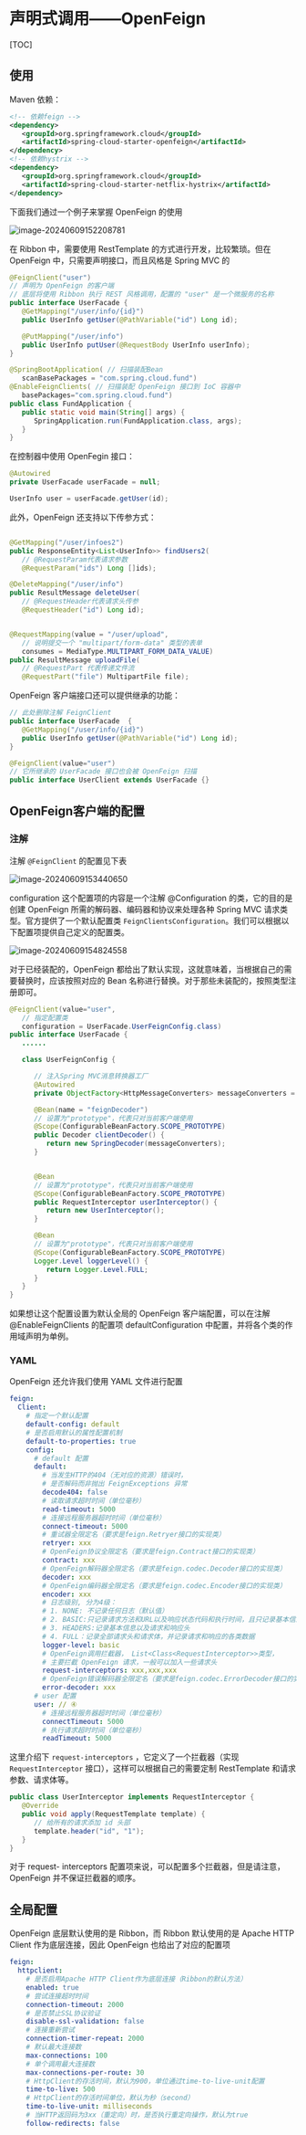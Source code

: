 # 声明式调用——OpenFeign

[TOC]

## 使用

Maven 依赖：

~~~xml
<!-- 依赖feign -->
<dependency>
   <groupId>org.springframework.cloud</groupId>
   <artifactId>spring-cloud-starter-openfeign</artifactId>
</dependency>
<!-- 依赖hystrix -->
<dependency>
   <groupId>org.springframework.cloud</groupId>
   <artifactId>spring-cloud-starter-netflix-hystrix</artifactId>
</dependency>
~~~

下面我们通过一个例子来掌握 OpenFeign 的使用

![image-20240609152208781](./assets/image-20240609152208781.png)

在 Ribbon 中，需要使用 RestTemplate 的方式进行开发，比较繁琐。但在 OpenFeign 中，只需要声明接口，而且风格是 Spring MVC 的

~~~java
@FeignClient("user") 
// 声明为 OpenFeign 的客户端
// 底层将使用 Ribbon 执行 REST 风格调用，配置的 "user" 是一个微服务的名称
public interface UserFacade {
   @GetMapping("/user/info/{id}")  
   public UserInfo getUser(@PathVariable("id") Long id);

   @PutMapping("/user/info")
   public UserInfo putUser(@RequestBody UserInfo userInfo);
}
~~~

~~~java
@SpringBootApplication( // 扫描装配Bean
   scanBasePackages = "com.spring.cloud.fund")
@EnableFeignClients( // 扫描装配 OpenFeign 接口到 IoC 容器中
   basePackages="com.spring.cloud.fund")
public class FundApplication {
   public static void main(String[] args) {
      SpringApplication.run(FundApplication.class, args);
   }
}
~~~

在控制器中使用 OpenFegin 接口：

~~~java
@Autowired
private UserFacade userFacade = null;

UserInfo user = userFacade.getUser(id);
~~~



此外，OpenFeign 还支持以下传参方式：

~~~java

@GetMapping("/user/infoes2")
public ResponseEntity<List<UserInfo>> findUsers2(
   // @RequestParam代表请求参数
   @RequestParam("ids") Long []ids);

@DeleteMapping("/user/info")
public ResultMessage deleteUser(
   // @RequestHeader代表请求头传参
   @RequestHeader("id") Long id);


@RequestMapping(value = "/user/upload",
   // 说明提交一个 "multipart/form-data" 类型的表单
   consumes = MediaType.MULTIPART_FORM_DATA_VALUE)
public ResultMessage uploadFile(
   // @RequestPart 代表传递文件流
   @RequestPart("file") MultipartFile file);
~~~



OpenFeign 客户端接口还可以提供继承的功能：

~~~java
// 此处删除注解 FeignClient
public interface UserFacade  {
   @GetMapping("/user/info/{id}")  
   public UserInfo getUser(@PathVariable("id") Long id);
}

@FeignClient(value="user")
// 它所继承的 UserFacade 接口也会被 OpenFeign 扫描
public interface UserClient extends UserFacade {}
~~~

## OpenFeign客户端的配置

### 注解

注解 `@FeignClient` 的配置见下表

![image-20240609153440650](./assets/image-20240609153440650.png)

configuration 这个配置项的内容是一个注解 @Configuration 的类，它的目的是创建 OpenFeign 所需的解码器、编码器和协议来处理各种 Spring MVC 请求类型。官方提供了一个默认配置类 `FeignClientsConfiguration`。我们可以根据以下配置项提供自己定义的配置类。

![image-20240609154824558](./assets/image-20240609154824558.png)

对于已经装配的，OpenFeign 都给出了默认实现，这就意味着，当根据自己的需要替换时，应该按照对应的 Bean 名称进行替换。对于那些未装配的，按照类型注册即可。

~~~java
@FeignClient(value="user", 
   // 指定配置类
   configuration = UserFacade.UserFeignConfig.class)
public interface UserFacade {
   ...... 

   class UserFeignConfig {

      // 注入Spring MVC消息转换器工厂
      @Autowired
      private ObjectFactory<HttpMessageConverters> messageConverters = null;

      @Bean(name = "feignDecoder")
      // 设置为"prototype"，代表只对当前客户端使用
      @Scope(ConfigurableBeanFactory.SCOPE_PROTOTYPE)
      public Decoder clientDecoder() {
         return new SpringDecoder(messageConverters);
      }


      @Bean
      // 设置为"prototype"，代表只对当前客户端使用
      @Scope(ConfigurableBeanFactory.SCOPE_PROTOTYPE)
      public RequestInterceptor userInterceptor() {
         return new UserInterceptor();
      }

      @Bean
      // 设置为"prototype"，代表只对当前客户端使用
      @Scope(ConfigurableBeanFactory.SCOPE_PROTOTYPE)
      Logger.Level loggerLevel() {
         return Logger.Level.FULL;
      }
   }
}
~~~

如果想让这个配置设置为默认全局的 OpenFeign 客户端配置，可以在注解 @EnableFeignClients 的配置项 defaultConfiguration 中配置，并将各个类的作用域声明为单例。

### YAML

OpenFeign 还允许我们使用 YAML 文件进行配置

~~~yaml
feign:
  Client:
    # 指定一个默认配置
    default-config: default 
    # 是否启用默认的属性配置机制
    default-to-properties: true
    config: 
      # default 配置 
      default:  
        # 当发生HTTP的404（无对应的资源）错误时，
        # 是否解码而非抛出 FeignExceptions 异常
        decode404: false
        # 读取请求超时时间（单位毫秒）
        read-timeout: 5000
        # 连接远程服务器超时时间（单位毫秒）
        connect-timeout: 5000
        # 重试器全限定名（要求是feign.Retryer接口的实现类）
        retryer: xxx
        # OpenFeign协议全限定名（要求是feign.Contract接口的实现类） 
        contract: xxx
        # OpenFeign解码器全限定名（要求是feign.codec.Decoder接口的实现类）
        decoder: xxx
        # OpenFeign编码器全限定名（要求是feign.codec.Encoder接口的实现类）
        encoder: xxx
        # 日志级别, 分为4级：
        # 1. NONE: 不记录任何日志（默认值）
        # 2. BASIC:只记录请求方法和URL以及响应状态代码和执行时间，且只记录基本信息以及请求和响应头
        # 3. HEADERS:记录基本信息以及请求和响应头
        # 4. FULL：记录全部请求头和请求体，并记录请求和响应的各类数据
        logger-level: basic
        # OpenFeign调用拦截器， List<Class<RequestInterceptor>>类型，
        # 主要拦截 OpenFeign 请求，一般可以加入一些请求头
        request-interceptors: xxx,xxx,xxx
        # OpenFeign错误解码器全限定名（要求是feign.codec.ErrorDecoder接口的实现类）
        error-decoder: xxx
      # user 配置
      user: // ④  
        # 连接远程服务器超时时间（单位毫秒）
        connectTimeout: 5000
        # 执行请求超时时间（单位毫秒）
        readTimeout: 5000
~~~



这里介绍下 `request-interceptors` ，它定义了一个拦截器（实现 `RequestInterceptor` 接口），这样可以根据自己的需要定制 RestTemplate 和请求参数、请求体等。

~~~java
public class UserInterceptor implements RequestInterceptor {
   @Override
   public void apply(RequestTemplate template) {
      // 给所有的请求添加 id 头部
      template.header("id", "1");
   }
}
~~~

对于 request- interceptors 配置项来说，可以配置多个拦截器，但是请注意，OpenFeign 并不保证拦截器的顺序。

## 全局配置

OpenFeign 底层默认使用的是 Ribbon，而 Ribbon 默认使用的是 Apache HTTP Client 作为底层连接，因此 OpenFeign 也给出了对应的配置项

~~~yaml
feign:
  httpclient:
    # 是否启用Apache HTTP Client作为底层连接（Ribbon的默认方法）
    enabled: true
    # 尝试连接超时时间
    connection-timeout: 2000
    # 是否禁止SSL协议验证
    disable-ssl-validation: false
    # 连接重新尝试
    connection-timer-repeat: 2000
    # 默认最大连接数
    max-connections: 100
    # 单个调用最大连接数
    max-connections-per-route: 30
    # HttpClient的存活时间，默认为900，单位通过time-to-live-unit配置
    time-to-live: 500
    # HttpClient的存活时间单位，默认为秒（second）
    time-to-live-unit: milliseconds
    # 当HTTP返回码为3xx（重定向）时，是否执行重定向操作，默认为true
    follow-redirects: false
~~~
